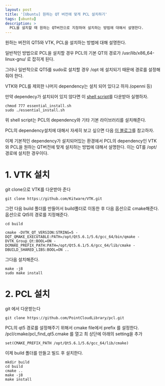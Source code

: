 ```yaml
---
layout: post
title: '[Ubuntu] 원하는 QT 버전에 맞게 PCL 설치하기'
tags: [ubuntu]
description: >
  PCL을 설치할 때 원하는 QT버전으로 지정하여 설치하는 방법에 대해서 설명한다. 
---
```



원하는 버전의 QT5와 VTK, PCL을 설치하는 방법에 대해 설명한다. 

일반적인 방법으로 PCL을 설치할 경우 PCL의 기본 QT의 경로가 /usr/lib/x86_64-linux-gnu/ 로 잡히게 된다. 

그러나 일반적으로 QT5를 sudo로 설치할 경우 /opt 에 설치되기 때문에 경로를 설정해줘야 한다. 

VTK와 PCL를 제외한 나머지 dependency는 설치 되어 있다고 하자.(openni 등)

만약 dependecy가 설치되어 있지 않다면 이 [shell script](/images/post/ubuntu/pcl_install/essential_install.sh)를 다운받아 실행하자.


```
chmod 777 essential_install.sh
sudo ./essential_install.sh
```

위 shell script는 PCL의 dependency와 기타 기본 라이브러리를 설치해준다. 

PCL의 dependency설치에 대해서 자세히 보고 싶으면 다음 [이 블로그](https://github.com/hsean/Capstone-44-Object-Segmentation/wiki/PCL-1.8:-Ubuntu-14.04-Installation-Guide)를 참고하자.

이제 기본적인 dependency가 설치되어있는 환경에서 PCL의 dependency인 VTK와 PCL을 원하는 QT버전에 맞게 설치하는 방법에 대해서 설명한다. 이는 QT를 /opt/ 경로에 설치한 경우이다. 

# 1. VTK 설치

git clone으로 VTK를 다운받아 준다


```
git clone https://github.com/Kitware/VTK.git
```

그런 다음 build 폴더를 만들어서 build폴더로 이동한 후 다음 옵션으로 cmake해준다. 옵션으로 Qt5의 경로를 지정해준다. 


```
cd build

cmake -DVTK_QT_VERSION:STRING=5 -DQT_QMAKE_EXECUTABLE:PATH=/opt/Qt5.6.1/5.6/gcc_64/bin/qmake -DVTK_Group_Qt:BOOL=ON -DCMAKE_PREFIX_PATH:PATH=/opt/Qt5.6.1/5.6/gcc_64/lib/cmake -DBUILD_SHARED_LIBS:BOOL=ON ..
```

그다음 설치해준다.


```
make -j8
sudo make install
```

# 2. PCL 설치

git 에서 다운받는다


```
git clone https://github.com/PointCloudLibrary/pcl.git
```

PCL의 qt5 경로를 설정해주기 위해서 cmake file에서 prefix 를 설정한다. /pcl/cmake/pcl_find_qt5.cmake 를 열고 최 상단에 아래의 setting을 추가


```
set(CMAKE_PREFIX_PATH /opt/Qt5.6.1/5.6/gcc_64/lib/cmake)
```

이제 build 폴더를 만들고 빌드 후 설치한다.


```
mkdir build
cd build
cmake ..
make -j8
make install
```





